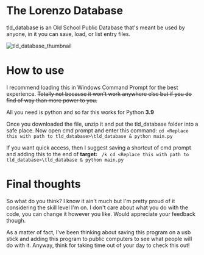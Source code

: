 # The Lorenzo Database
tld_database is an Old School Public Database that's meant be used by anyone, in it you can save, load, or list entry files.

![tld_database_thumbnail](https://user-images.githubusercontent.com/86173616/146470330-3d1a2598-a4a6-4145-a7c8-d3ee9d6640e3.PNG)

# How to use

I recommend loading this in Windows Command Prompt for the best experience. ~~Totally not because it won't work anywhere else but if you do find of way than more power to you.~~

All you need is python and so far this works for Python **3.9**

Once you downloaded the file, unzip it and put the tld_database folder into a safe place. Now open cmd prompt and enter this command:
```cd <Replace this with path to tld_database>\tld_database & python main.py```

If you want quick access, then I suggest saving a shortcut of cmd prompt and adding this to the end of **target:**
``` /k cd <Replace this with path to tld_database>\tld_database & python main.py```

# Final thoughts

So what do you think? I know it ain't much but I'm pretty proud of it considering the skill level I'm on. I don't care about what you do with the code, you can change it however you like. Would appreciate your feedback though.

As a matter of fact, I've been thinking about saving this program on a usb stick and adding this program to public computers to see what people will do with it. Anyway, think for taking time out of your day to check this out!
